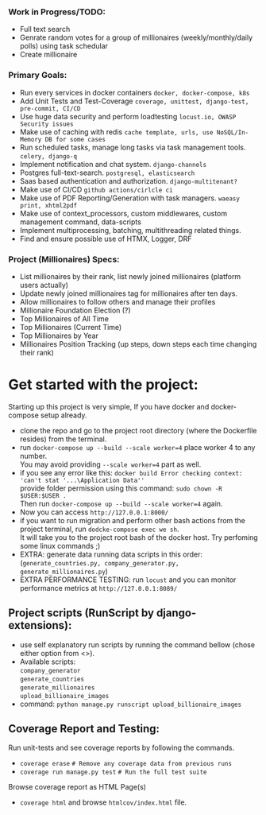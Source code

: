 ### Work in Progress/TODO:
+ Full text search
+ Genrate random votes for a group of millionaires (weekly/monthly/daily polls)
using task schedular
+ Create millionaire

### Primary Goals:
+ Run every services in docker containers `docker, docker-compose, k8s`
+ Add Unit Tests and Test-Coverage `coverage, unittest, django-test, pre-commit, CI/CD`
+ Use huge data security and perform loadtesting `locust.io, OWASP Security issues`
+ Make use of caching with redis `cache template, urls, use NoSQL/In-Memory DB for some cases`
+ Run scheduled tasks, manage long tasks via task management tools. `celery, django-q`
+ Implement notification and chat system. `django-channels`
+ Postgres full-text-search. `postgresql, elasticsearch`
+ Saas based authentication and authorization. `django-multitenant?`
+ Make use of CI/CD `github actions/cirlcle ci`
+ Make use of PDF Reporting/Generation with task managers. `waeasy print, xhtml2pdf`
+ Make use of context_processors, custom middlewares, custom management command, data-scripts
+ Implement multiprocessing, batching, multithreading related things.
+ Find and ensure possible use of HTMX, Logger, DRF


### Project (Millionaires) Specs:
+ List millionaires by their rank, list newly joined millionaires (platform users actually)
+ Update newly joined millionaires tag for millionaires after ten days.
+ Allow millionaires to follow others and manage their profiles
+ Millionaire Foundation Election (?)
+ Top Millionaires of All Time
+ Top Millionaires (Current Time)
+ Top Millionaires by Year
+ Millionaires Position Tracking (up steps, down steps each time changing their rank)


# Get started with the project:
Starting up this project is very simple, If you have docker and docker-compose setup already.
+ clone the repo and go to the project root directory (where the Dockerfile resides) from the terminal.
+ run `docker-compose up --build --scale worker=4` place worker 4 to any number. <br> You may avoid providing `--scale worker=4` part as well.
+ if you see any error like this: `docker build Error checking context: 'can't stat '...\Application Data''`  <br>
provide folder permission using this command: `sudo chown -R $USER:$USER .` <br> Then run `docker-compose up --build --scale worker=4` again.
+ Now you can access `http://127.0.0.1:8000/`
+ if you want to run migration and perform other bash actions from the project terminal, run `dodcke-compose exec we sh`. <br> It will take you to the project root bash of the docker host. Try perfoming some linux commands ;)
+ EXTRA: generate data running data scripts in this order: (`generate_countries.py, company_generator.py, generate_millionaires.py`)
+ EXTRA PERFORMANCE TESTING: run `locust` and you can monitor performance metrics at `http://127.0.0.1:8089/`

## Project scripts (RunScript by django-extensions):
+ use self explanatory run scripts by running the command bellow (chose either option from <>).
+ Available scripts: <br> `company_generator` <br>`generate_countries` <br>
`generate_millionaires` <br> `upload_billionaire_images`
+ command: `python manage.py runscript upload_billionaire_images`


## Coverage Report and Testing:
Run unit-tests and see coverage reports by following the commands.
+ `coverage erase`  `# Remove any coverage data from previous runs`
+ `coverage run manage.py test`  `# Run the full test suite`

Browse coverage report as HTML Page(s)
+ `coverage html` and browse `htmlcov/index.html` file.
